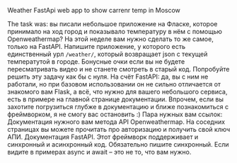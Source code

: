 Weather FastApi web app to show carrenr temp in Moscow

The task was:
вы писали небольшое приложение на Фласке, которое принимало на ход город и показывало температуру в нём с помощью Openweathermap?
На этой неделе вам нужно сделать то же самое, только на FastAPI. Напишите приложение, у которого есть единственный урл `/weather/`, который возвращает json с текущей температутой в городе.
Бонусные очки если вы не будете пересматривать видео и не станете смотреть в старый код. Попробуйте решить эту задачу как бы с нуля.
На счёт FastAPI: да, вы с ним не работали, но при базовом использовании он не сильно отличается от знакомого вам Flask, а всё, что нужно для вашего небольшого сервиса, есть в примере на главной странице документации. Впрочем, если вы захотите погрузиться глубже в документацию и ближе познакомиться с фреймворком, я не смогу вас остановить :)
Пара нужных вам ссылок:
Документация нужного вам метода API Openweathermap. На соседних страницах вы можете прочитать про авторизацию и получить свой ключ АПИ.
Документация FastAPI. Этот фреймворк поддерживает и синхронный и асинхронный код. Обязательно пишите синхронный. Если видите в примерах async и await – это не то, что вам нужно.
